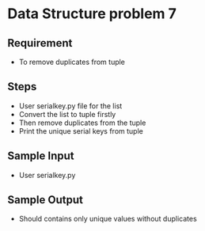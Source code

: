 # Data Structure problem 7

## Requirement
- To remove duplicates from tuple 
## Steps
- User serialkey.py file for the list
- Convert the list to tuple firstly
- Then remove duplicates from the tuple 
- Print the unique serial keys from tuple

## Sample Input
- User serialkey.py

## Sample Output
- Should contains only unique values without duplicates
